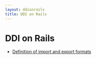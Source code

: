 ```yaml
---
layout: ddionrails
title: DDI on Rails
---
```


DDI on Rails
============

* [Definition of import and export formats](/imports)
